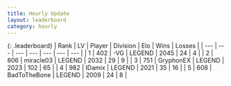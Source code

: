 ```yaml
---
title: Hourly Update
layout: leaderboard
category: hourly
---
```


{: .leaderboard}
| Rank | LV | Player | Division | Elo | Wins | Losses |
| --- | --- | --- | --- | --- | --- | --- |
| <span data-change="0">1</span> | 402 | <span title="ID: 92077">-VG</span> | LEGEND | <span data-change="0">2045</span> | <span data-change="0">24</span> | <span data-change="0">4</span> |
| <span data-change="0">2</span> | 806 | <span title="ID: 416373">miracle03</span> | LEGEND | <span data-change="0">2032</span> | <span data-change="0">29</span> | <span data-change="0">9</span> |
| <span data-change="6">3</span> | 751 | <span title="ID: 315148">GryphonEX</span> | LEGEND | <span data-change="45">2023</span> | <span data-change="6">102</span> | <span data-change="0">65</span> |
| <span data-change="-1">4</span> | 982 | <span title="ID: 357425">IDamix</span> | LEGEND | <span data-change="4">2021</span> | <span data-change="1">35</span> | <span data-change="0">16</span> |
| <span data-change="0">5</span> | 608 | <span title="ID: 391169">BadToTheBone</span> | LEGEND | <span data-change="0">2009</span> | <span data-change="0">24</span> | <span data-change="0">8</span> |